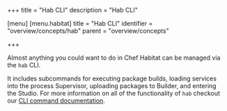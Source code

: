 +++
title = "Hab CLI"
description = "Hab CLI"

[menu]
  [menu.habitat]
    title = "Hab CLI"
    identifier = "overview/concepts/hab"
    parent = "overview/concepts"

+++

Almost anything you could want to do in Chef Habitat can be managed via the `hab` CLI.

It includes subcommands for executing package builds, loading services into the process Supervisor, uploading packages to Builder, and entering the Studio. For more information on all of the functionality of `hab` checkout our [CLI command documentation](/docs/habitat-cli).
